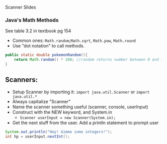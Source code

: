 Scanner Slides

### Java's Math Methods
See table 3.2 in textbook pg 154
- Common ones: `Math.random`,`Math.sqrt`, `Math.pow`, `Math.round`
- Use "dot notation" to call methods. 
```java
public static double pokemonRandom(){ 
	return Math.random() * 100; //random returns number between 0 and 1
}
```
## Scanners:
- Setup Scanner by importing it: `import java.util.Scanner` or `import java.util.*`
- Always capitalize "Scanner"
- Name the scanner something useful (scanner, console, userInput)
- Construct with the NEW keyword, and System.in
	- `Scanner userInput = new Scanner(System.in);`
- Get the next stuff from the user. Add a println statement to prompt user
```java
System.out.println("Hey! Gimme some integers!");
int hp = userInput.nextInt();
```